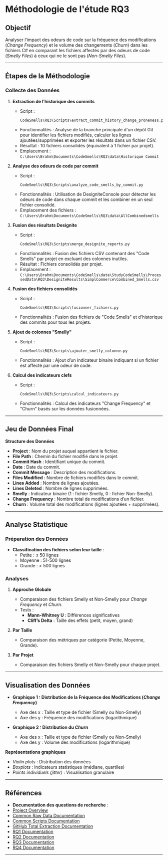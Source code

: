 # Méthodologie de l'étude RQ3

## Objectif
Analyser l’impact des odeurs de code sur la fréquence des modifications (*Change Frequency*) et le volume des changements (*Churn*) dans les fichiers C# en comparant les fichiers affectés par des odeurs de code (*Smelly Files*) à ceux qui ne le sont pas (*Non-Smelly Files*).

---

## Étapes de la Méthodologie

### Collecte des Données

1. **Extraction de l’historique des commits**
   - Script : 
     ```
     CodeSmells\RQ3\Scripts\extract_commit_history_change_proneness.py
     ```
   - Fonctionnalités : Analyse de la branche principale d'un dépôt Git pour identifier les fichiers modifiés, calculer les lignes ajoutées/supprimées et exporter les résultats dans un fichier CSV.
   - Résultat : 10 fichiers consolidés (équivalent à 1 fichier par projet).
   - Emplacement : `C:\Users\Brahm\Documents\CodeSmells\RQ3\data\Historique Commit`

2. **Analyse des odeurs de code par commit**
   - Script : 
     ```
     CodeSmells\RQ3\Scripts\analyze_code_smells_by_commit.py
     ```
   - Fonctionnalités : Utilisation de DesigniteConsole pour détecter les odeurs de code dans chaque commit et les combiner en un seul fichier consolidé.
   - Emplacement des fichiers : `C:\Users\Brahm\Documents\CodeSmells\RQ3\data\AllCombinedsmells`

3. **Fusion des résultats Designite**
   - Script : 
     ```
     CodeSmells\RQ3\Scripts\merge_designite_reports.py
     ```
   - Fonctionnalités : Fusion des fichiers CSV contenant des "Code Smells" par projet en excluant des colonnes inutiles.
   - Résultat : Fichiers consolidés par projet.
   - Emplacement : `C:\Users\Brahm\Documents\CodeSmells\data\StudyCodeSmells\ProcessedData\RQ3\DesigniteResults\SimplCommerce\Combined_Smells.csv`

4. **Fusion des fichiers consolidés**
   - Script : 
     ```
     CodeSmells\RQ3\Scripts\fusionner_fichiers.py
     ```
   - Fonctionnalités : Fusion des fichiers de "Code Smells" et d'historique des commits pour tous les projets.
   
5. **Ajout de colonnes "Smelly"**
   - Script : 
     ```
     CodeSmells\RQ3\Scripts\ajouter_smelly_colonne.py
     ```
   - Fonctionnalités : Ajout d’un indicateur binaire indiquant si un fichier est affecté par une odeur de code.

6. **Calcul des indicateurs clefs**
   - Script : 
     ```
     CodeSmells\RQ3\Scripts\calcul_indicateurs.py
     ```
   - Fonctionnalités : Calcul des indicateurs "Change Frequency" et "Churn" basés sur les données fusionnées.

---

## Jeu de Données Final

**Structure des Données**

- **Project** : Nom du projet auquel appartient le fichier.
- **File Path** : Chemin du fichier modifié dans le projet.
- **Commit Hash** : Identifiant unique du commit.
- **Date** : Date du commit.
- **Commit Message** : Description des modifications.
- **Files Modified** : Nombre de fichiers modifiés dans le commit.
- **Lines Added** : Nombre de lignes ajoutées.
- **Lines Deleted** : Nombre de lignes supprimées.
- **Smelly** : Indicateur binaire (1 : fichier Smelly, 0 : fichier Non-Smelly).
- **Change Frequency** : Nombre total de modifications d’un fichier.
- **Churn** : Volume total des modifications (lignes ajoutées + supprimées).

---

## Analyse Statistique

### Préparation des Données

- **Classification des fichiers selon leur taille** :
  - Petite : ≤ 50 lignes
  - Moyenne : 51-500 lignes
  - Grande : > 500 lignes

### Analyses

1. **Approche Globale**
   - Comparaison des fichiers Smelly et Non-Smelly pour *Change Frequency* et *Churn*.
   - Tests :
     - **Mann-Whitney U** : Différences significatives
     - **Cliff’s Delta** : Taille des effets (petit, moyen, grand)

2. **Par Taille**
   - Comparaison des métriques par catégorie (Petite, Moyenne, Grande).

3. **Par Projet**
   - Comparaison des fichiers Smelly et Non-Smelly pour chaque projet.

---

## Visualisation des Données

- **Graphique 1 : Distribution de la Fréquence des Modifications (*Change Frequency*)**
  - Axe des x : Taille et type de fichier (Smelly ou Non-Smelly)
  - Axe des y : Fréquence des modifications (logarithmique)

- **Graphique 2 : Distribution du *Churn***
  - Axe des x : Taille et type de fichier (Smelly ou Non-Smelly)
  - Axe des y : Volume des modifications (logarithmique)

**Représentations graphiques**
  - *Violin plots* : Distribution des données
  - *Boxplots* : Indicateurs statistiques (médiane, quartiles)
  - *Points individuels (jitter)* : Visualisation granulaire

---

## Références
- **Documentation des questions de recherche** :
- [Project Overview](/README.md)
- [Common Raw Data Documentation](/Common_Raw_Data/README.md) 
- [Common Scripts Documentation](/Common_Scripts/README.md) 
- [GitHub Total Extraction Documentation](/GitHub_Total_Extraction/README.md) 
- [RQ1 Documentation](/RQ1/README.md) 
- [RQ2 Documentation](/RQ2/README.md) 
- [RQ3 Documentation](/RQ3/README.md) 
- [RQ4 Documentation](/RQ4/README.md)

---